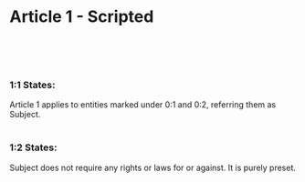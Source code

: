 # Article 1 - Scripted
<br><br><br>

### 1:1 States:
Article 1 applies to entities marked under 0:1 and 0:2, referring them as Subject.
<br><br>

### 1:2 States:
Subject does not require any rights or laws for or against. It is purely preset.
<br><br>


